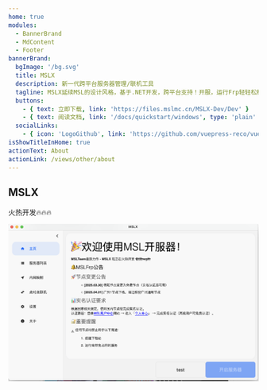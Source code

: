 ```yaml
---
home: true
modules:
  - BannerBrand
  - MdContent
  - Footer
bannerBrand:
  bgImage: '/bg.svg'
  title: MSLX
  description: 新一代跨平台服务器管理/联机工具
  tagline: MSLX延续MSL的设计风格，基于.NET开发，跨平台支持！开服，运行Frp轻轻松松~
  buttons:
    - { text: 立即下载, link: 'https://files.mslmc.cn/MSLX-Dev/Dev' }
    - { text: 阅读文档, link: '/docs/quickstart/windows', type: 'plain' }
  socialLinks:
    - { icon: 'LogoGithub', link: 'https://github.com/vuepress-reco/vuepress-theme-reco' }
isShowTitleInHome: true
actionText: About
actionLink: /views/other/about
---
```


## MSLX

火热开发🔥🔥🔥

![MSLX](./assets/mslx_home.png)